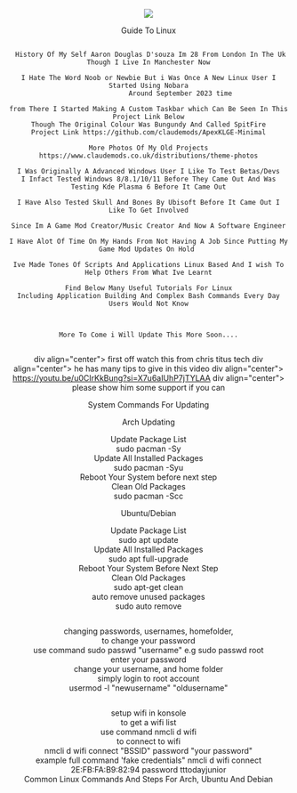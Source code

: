 <p align="center">
<img src="https://i.postimg.cc/7LwstxCz/me.webp">	



<div align="center">
Guide To Linux

  
```

 History Of My Self Aaron Douglas D'souza Im 28 From London In The Uk Though I Live In Manchester Now

I Hate The Word Noob or Newbie But i Was Once A New Linux User I Started Using Nobara
                 Around September 2023 time 

from There I Started Making A Custom Taskbar which Can Be Seen In This Project Link Below
Though The Original Colour Was Bungundy And Called SpitFire
Project Link https://github.com/claudemods/ApexKLGE-Minimal

More Photos Of My Old Projects https://www.claudemods.co.uk/distributions/theme-photos

I Was Originally A Advanced Windows User I Like To Test Betas/Devs
I Infact Tested Windows 8/8.1/10/11 Before They Came Out And Was Testing Kde Plasma 6 Before It Came Out

I Have Also Tested Skull And Bones By Ubisoft Before It Came Out I Like To Get Involved

Since Im A Game Mod Creator/Music Creator And Now A Software Engineer

I Have Alot Of Time On My Hands From Not Having A Job Since Putting My Game Mod Updates On Hold 

Ive Made Tones Of Scripts And Applications Linux Based And I wish To Help Others From What Ive Learnt

Find Below Many Useful Tutorials For Linux
Including Application Building And Complex Bash Commands Every Day Users Would Not Know



More To Come i Will Update This More Soon....
  

```
div align="center">
first off watch this from chris titus tech 
div align="center">
he has many tips to give in this video 
div align="center">
https://youtu.be/u0CIrKkBung?si=X7u6aIUhP7jTYLAA
div align="center">
please show him some support if you can




<div align="center">
System Commands For Updating
<div align="center"> 


Arch Updating
<div align="center">
Update Package List
<div align="center">
  sudo pacman -Sy
<div align="center">
  Update All Installed Packages
<div align="center">
sudo pacman -Syu
<div align="center">
Reboot Your System before next step
<div align="center">
  Clean Old Packages
  <div align="center">
sudo pacman -Scc

Ubuntu/Debian
<div align="center">
  Update Package List
<div align="center">
sudo apt update
  <div align="center">
    Update All Installed Packages
<div align="center">
sudo apt full-upgrade
<div align="center">
Reboot Your System Before Next Step
<div align="center">
Clean Old Packages
<div align="center">
sudo apt-get clean
<div align="center">
auto remove unused packages
<div align="center">
sudo auto remove




```

```




<div align="center">
changing passwords, usernames, homefolder,
<div align="center">
to change your password
  <div align="center">
use command sudo passwd "username" e.g sudo passwd root
    <div align="center">
enter your password
<div align="center">

<div align="center">
change your username, and home folder
  <div align="center">
simply login to root account
    <div align="center">
usermod -l "newusername" "oldusername"





```

```

<div align="center">
setup wifi in konsole 
  <div align="center">
to get a wifi list 
    <div align="center">
use command nmcli d wifi 
<div align="center">


<div align="center">
to connect to wifi
  <div align="center">
nmcli d wifi connect "BSSID" password "your password"
    <div align="center">
example full command 'fake credentials" nmcli d wifi connect 2E:FB:FA:B9:82:94 password tttodayjunior
<div align="center">

<div align="center">
Common Linux Commands And Steps For Arch, Ubuntu And Debian



